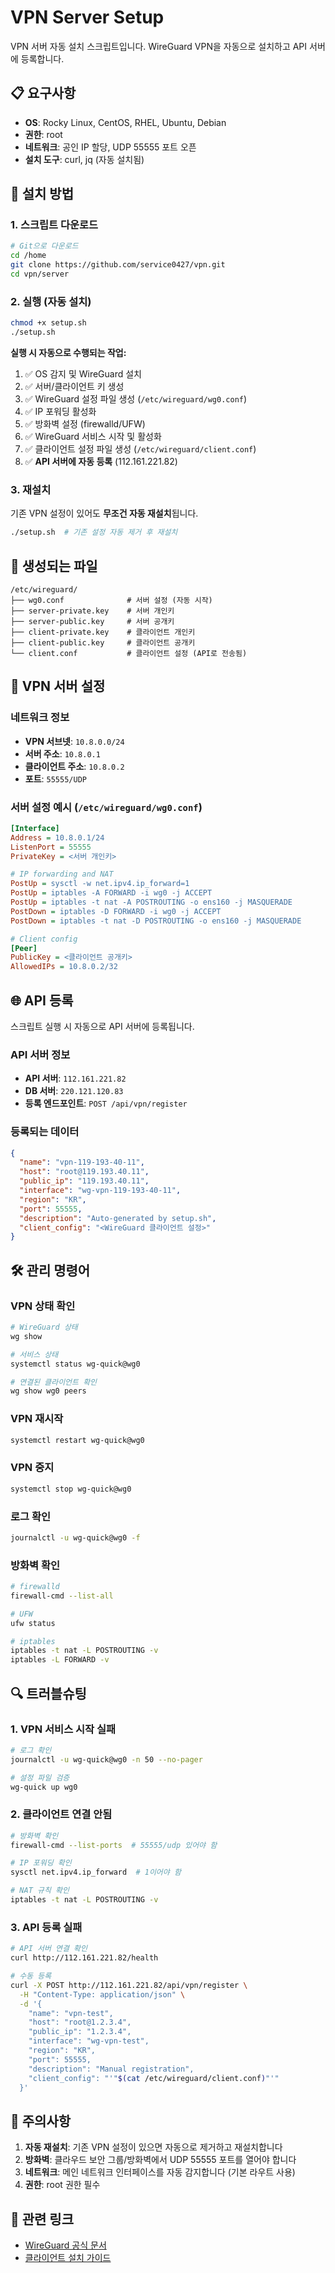 # VPN Server Setup

VPN 서버 자동 설치 스크립트입니다. WireGuard VPN을 자동으로 설치하고 API 서버에 등록합니다.

## 📋 요구사항

- **OS**: Rocky Linux, CentOS, RHEL, Ubuntu, Debian
- **권한**: root
- **네트워크**: 공인 IP 할당, UDP 55555 포트 오픈
- **설치 도구**: curl, jq (자동 설치됨)

## 🚀 설치 방법

### 1. 스크립트 다운로드

```bash
# Git으로 다운로드
cd /home
git clone https://github.com/service0427/vpn.git
cd vpn/server
```

### 2. 실행 (자동 설치)

```bash
chmod +x setup.sh
./setup.sh
```

**실행 시 자동으로 수행되는 작업:**
1. ✅ OS 감지 및 WireGuard 설치
2. ✅ 서버/클라이언트 키 생성
3. ✅ WireGuard 설정 파일 생성 (`/etc/wireguard/wg0.conf`)
4. ✅ IP 포워딩 활성화
5. ✅ 방화벽 설정 (firewalld/UFW)
6. ✅ WireGuard 서비스 시작 및 활성화
7. ✅ 클라이언트 설정 파일 생성 (`/etc/wireguard/client.conf`)
8. ✅ **API 서버에 자동 등록** (112.161.221.82)

### 3. 재설치

기존 VPN 설정이 있어도 **무조건 자동 재설치**됩니다.

```bash
./setup.sh  # 기존 설정 자동 제거 후 재설치
```

## 📂 생성되는 파일

```
/etc/wireguard/
├── wg0.conf              # 서버 설정 (자동 시작)
├── server-private.key    # 서버 개인키
├── server-public.key     # 서버 공개키
├── client-private.key    # 클라이언트 개인키
├── client-public.key     # 클라이언트 공개키
└── client.conf           # 클라이언트 설정 (API로 전송됨)
```

## 🔧 VPN 서버 설정

### 네트워크 정보

- **VPN 서브넷**: `10.8.0.0/24`
- **서버 주소**: `10.8.0.1`
- **클라이언트 주소**: `10.8.0.2`
- **포트**: `55555/UDP`

### 서버 설정 예시 (`/etc/wireguard/wg0.conf`)

```ini
[Interface]
Address = 10.8.0.1/24
ListenPort = 55555
PrivateKey = <서버 개인키>

# IP forwarding and NAT
PostUp = sysctl -w net.ipv4.ip_forward=1
PostUp = iptables -A FORWARD -i wg0 -j ACCEPT
PostUp = iptables -t nat -A POSTROUTING -o ens160 -j MASQUERADE
PostDown = iptables -D FORWARD -i wg0 -j ACCEPT
PostDown = iptables -t nat -D POSTROUTING -o ens160 -j MASQUERADE

# Client config
[Peer]
PublicKey = <클라이언트 공개키>
AllowedIPs = 10.8.0.2/32
```

## 🌐 API 등록

스크립트 실행 시 자동으로 API 서버에 등록됩니다.

### API 서버 정보

- **API 서버**: `112.161.221.82`
- **DB 서버**: `220.121.120.83`
- **등록 엔드포인트**: `POST /api/vpn/register`

### 등록되는 데이터

```json
{
  "name": "vpn-119-193-40-11",
  "host": "root@119.193.40.11",
  "public_ip": "119.193.40.11",
  "interface": "wg-vpn-119-193-40-11",
  "region": "KR",
  "port": 55555,
  "description": "Auto-generated by setup.sh",
  "client_config": "<WireGuard 클라이언트 설정>"
}
```

## 🛠️ 관리 명령어

### VPN 상태 확인

```bash
# WireGuard 상태
wg show

# 서비스 상태
systemctl status wg-quick@wg0

# 연결된 클라이언트 확인
wg show wg0 peers
```

### VPN 재시작

```bash
systemctl restart wg-quick@wg0
```

### VPN 중지

```bash
systemctl stop wg-quick@wg0
```

### 로그 확인

```bash
journalctl -u wg-quick@wg0 -f
```

### 방화벽 확인

```bash
# firewalld
firewall-cmd --list-all

# UFW
ufw status

# iptables
iptables -t nat -L POSTROUTING -v
iptables -L FORWARD -v
```

## 🔍 트러블슈팅

### 1. VPN 서비스 시작 실패

```bash
# 로그 확인
journalctl -u wg-quick@wg0 -n 50 --no-pager

# 설정 파일 검증
wg-quick up wg0
```

### 2. 클라이언트 연결 안됨

```bash
# 방화벽 확인
firewall-cmd --list-ports  # 55555/udp 있어야 함

# IP 포워딩 확인
sysctl net.ipv4.ip_forward  # 1이어야 함

# NAT 규칙 확인
iptables -t nat -L POSTROUTING -v
```

### 3. API 등록 실패

```bash
# API 서버 연결 확인
curl http://112.161.221.82/health

# 수동 등록
curl -X POST http://112.161.221.82/api/vpn/register \
  -H "Content-Type: application/json" \
  -d '{
    "name": "vpn-test",
    "host": "root@1.2.3.4",
    "public_ip": "1.2.3.4",
    "interface": "wg-vpn-test",
    "region": "KR",
    "port": 55555,
    "description": "Manual registration",
    "client_config": "'"$(cat /etc/wireguard/client.conf)"'"
  }'
```

## 📌 주의사항

1. **자동 재설치**: 기존 VPN 설정이 있으면 자동으로 제거하고 재설치합니다
2. **방화벽**: 클라우드 보안 그룹/방화벽에서 UDP 55555 포트를 열어야 합니다
3. **네트워크**: 메인 네트워크 인터페이스를 자동 감지합니다 (기본 라우트 사용)
4. **권한**: root 권한 필수

## 🔗 관련 링크

- [WireGuard 공식 문서](https://www.wireguard.com/)
- [클라이언트 설치 가이드](../client/README.md)
